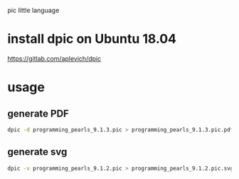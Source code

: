 pic little language
# install dpic on Ubuntu 18.04
https://gitlab.com/aplevich/dpic

# usage
## generate PDF 
```bash
dpic -d programming_pearls_9.1.3.pic > programming_pearls_9.1.3.pic.pdf
```
## generate svg
```bash
dpic -v programming_pearls_9.1.2.pic > programming_pearls_9.1.2.pic.svg
```
